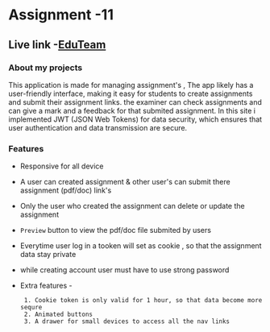 # Assignment -11
## Live link -[EduTeam](https://assignment-11-a9fb7.web.app)

### About my projects

This application is made for managing assignment's , The app likely has a user-friendly interface, making it easy for students to create assignments and submit their assignment links. the examiner can check assignments and can give a mark and a feedback for that submited assignment. In this site i implemented JWT (JSON Web Tokens) for data security, which ensures that user authentication and data transmission are secure.

### Features

- Responsive for all device
- A user can created assignment & other user's can submit there assignment (pdf/doc) link's
- Only the user who created the assignment can delete or update the assignment
- `Preview` button to view the pdf/doc file submited by users
- Everytime user log in a tooken will set as cookie , so that the assignment data stay private
- while creating account user must have to use strong password
- Extra features -
    
       1. Cookie token is only valid for 1 hour, so that data become more sequre
       2. Animated buttons
       3. A drawer for small devices to access all the nav links
## 
    